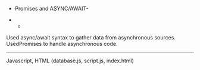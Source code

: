 * Promises and ASYNC/AWAIT-
  
* *
Used async/await syntax to gather data from asynchronous sources.
UsedPromises to handle asynchronous code.

***
Javascript, HTML (database.js, script.js, index.html)
